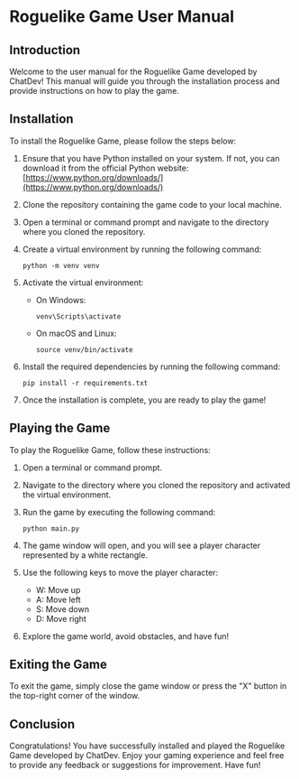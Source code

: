 # Roguelike Game User Manual

## Introduction

Welcome to the user manual for the Roguelike Game developed by ChatDev! This manual will guide you through the installation process and provide instructions on how to play the game.

## Installation

To install the Roguelike Game, please follow the steps below:

1. Ensure that you have Python installed on your system. If not, you can download it from the official Python website: [https://www.python.org/downloads/](https://www.python.org/downloads/)

2. Clone the repository containing the game code to your local machine.

3. Open a terminal or command prompt and navigate to the directory where you cloned the repository.

4. Create a virtual environment by running the following command:

   ```
   python -m venv venv
   ```

5. Activate the virtual environment:

   - On Windows:
     ```
     venv\Scripts\activate
     ```

   - On macOS and Linux:
     ```
     source venv/bin/activate
     ```

6. Install the required dependencies by running the following command:

   ```
   pip install -r requirements.txt
   ```

7. Once the installation is complete, you are ready to play the game!

## Playing the Game

To play the Roguelike Game, follow these instructions:

1. Open a terminal or command prompt.

2. Navigate to the directory where you cloned the repository and activated the virtual environment.

3. Run the game by executing the following command:

   ```
   python main.py
   ```

4. The game window will open, and you will see a player character represented by a white rectangle.

5. Use the following keys to move the player character:

   - W: Move up
   - A: Move left
   - S: Move down
   - D: Move right

6. Explore the game world, avoid obstacles, and have fun!

## Exiting the Game

To exit the game, simply close the game window or press the "X" button in the top-right corner of the window.

## Conclusion

Congratulations! You have successfully installed and played the Roguelike Game developed by ChatDev. Enjoy your gaming experience and feel free to provide any feedback or suggestions for improvement. Have fun!